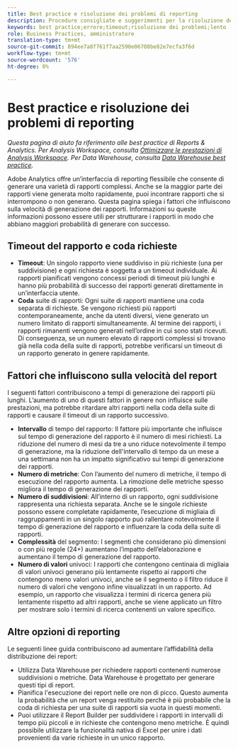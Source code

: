 ```yaml
---
title: Best practice e risoluzione dei problemi di reporting
description: Procedure consigliate e suggerimenti per la risoluzione dei problemi durante la generazione dei rapporti.
keywords: best practice;errore;timeout;risoluzione dei problemi;lento
role: Business Practices, amministratore
translation-type: tm+mt
source-git-commit: 894ee7a8f761f7aa2590e06708be82e7ecfa3f6d
workflow-type: tm+mt
source-wordcount: '576'
ht-degree: 0%

---
```



# Best practice e risoluzione dei problemi di reporting

*Questa pagina di aiuto fa riferimento alle best practice di Reports &amp; Analytics. Per Analysis Workspace, consulta [Ottimizzare le prestazioni di Analysis Workspace](../analysis-workspace/workspace-faq/optimizing-performance.md). Per Data Warehouse, consulta [Data Warehouse best practice](/help/export/data-warehouse/data-warehouse-bp.md).*

Adobe Analytics offre un’interfaccia di reporting flessibile che consente di generare una varietà di rapporti complessi. Anche se la maggior parte dei rapporti viene generata molto rapidamente, puoi incontrare rapporti che si interrompono o non generano. Questa pagina spiega i fattori che influiscono sulla velocità di generazione dei rapporti. Informazioni su queste informazioni possono essere utili per strutturare i rapporti in modo che abbiano maggiori probabilità di generare con successo.

## Timeout del rapporto e coda richieste

* **Timeout**: Un singolo rapporto viene suddiviso in più richieste (una per suddivisione) e ogni richiesta è soggetta a un timeout individuale. Ai rapporti pianificati vengono concessi periodi di timeout più lunghi e hanno più probabilità di successo dei rapporti generati direttamente in un’interfaccia utente.
* **Coda** suite di rapporti: Ogni suite di rapporti mantiene una coda separata di richieste. Se vengono richiesti più rapporti contemporaneamente, anche da utenti diversi, viene generato un numero limitato di rapporti simultaneamente. Al termine dei rapporti, i rapporti rimanenti vengono generati nell’ordine in cui sono stati ricevuti. Di conseguenza, se un numero elevato di rapporti complessi si trovano già nella coda della suite di rapporti, potrebbe verificarsi un timeout di un rapporto generato in genere rapidamente.

## Fattori che influiscono sulla velocità del report

I seguenti fattori contribuiscono a tempi di generazione dei rapporti più lunghi. L’aumento di uno di questi fattori in genere non influisce sulle prestazioni, ma potrebbe ritardare altri rapporti nella coda della suite di rapporti e causare il timeout di un rapporto successivo.

* **Intervallo** di tempo del rapporto: Il fattore più importante che influisce sul tempo di generazione del rapporto è il numero di mesi richiesti. La riduzione del numero di mesi da tre a uno riduce notevolmente il tempo di generazione, ma la riduzione dell&#39;intervallo di tempo da un mese a una settimana non ha un impatto significativo sui tempi di generazione dei rapporti.
* **Numero di metriche**: Con l’aumento del numero di metriche, il tempo di esecuzione del rapporto aumenta. La rimozione delle metriche spesso migliora il tempo di generazione dei rapporti.
* **Numero di suddivisioni**: All’interno di un rapporto, ogni suddivisione rappresenta una richiesta separata. Anche se le singole richieste possono essere completate rapidamente, l’esecuzione di migliaia di raggruppamenti in un singolo rapporto può rallentare notevolmente il tempo di generazione del rapporto e influenzare la coda della suite di rapporti.
* **Complessità** del segmento: I segmenti che considerano più dimensioni o con più regole (24+) aumentano l’impatto dell’elaborazione e aumentano il tempo di generazione del rapporto.
* **Numero di valori** univoci: I rapporti che contengono centinaia di migliaia di valori univoci generano più lentamente rispetto ai rapporti che contengono meno valori univoci, anche se il segmento o il filtro riduce il numero di valori che vengono infine visualizzati in un rapporto. Ad esempio, un rapporto che visualizza i termini di ricerca genera più lentamente rispetto ad altri rapporti, anche se viene applicato un filtro per mostrare solo i termini di ricerca contenenti un valore specifico.

## Altre opzioni di reporting

Le seguenti linee guida contribuiscono ad aumentare l’affidabilità della distribuzione dei report:

* Utilizza Data Warehouse per richiedere rapporti contenenti numerose suddivisioni o metriche. Data Warehouse è progettato per generare questi tipi di report.
* Pianifica l&#39;esecuzione dei report nelle ore non di picco. Questo aumenta la probabilità che un report venga restituito perché è più probabile che la coda di richiesta per una suite di rapporti sia vuota in questi momenti.
* Puoi utilizzare il Report Builder per suddividere i rapporti in intervalli di tempo più piccoli e in richieste che contengono meno metriche. È quindi possibile utilizzare la funzionalità nativa di Excel per unire i dati provenienti da varie richieste in un unico rapporto.
